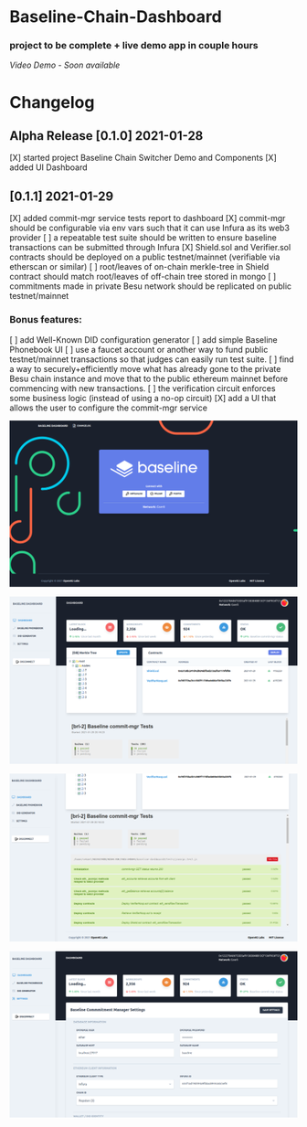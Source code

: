 # Baseline-Chain-Dashboard
### project to be complete + live demo app in couple hours
*Video Demo - Soon available*

# Changelog

## Alpha Release [0.1.0] 2021-01-28
[X] started project Baseline Chain Switcher Demo and Components
[X] added UI Dashboard

## [0.1.1] 2021-01-29
[X] added commit-mgr service tests report to dashboard
[X] commit-mgr should be configurable via env vars such that it can use Infura as its web3 provider
[ ] a repeatable test suite should be written to ensure baseline transactions can be submitted through Infura
[X] Shield.sol and Verifier.sol contracts should be deployed on a public testnet/mainnet (verifiable via etherscan or similar)
[ ] root/leaves of on-chain merkle-tree in Shield contract should match root/leaves of off-chain tree stored in mongo
[ ] commitments made in private Besu network should be replicated on public testnet/mainnet

### Bonus features:
[ ] add Well-Known DID configuration generator
[ ] add simple Baseline Phonebook UI
[ ] use a faucet account or another way to fund public testnet/mainnet transactions so that judges can easily run test suite.
[ ] find a way to securely+efficiently move what has already gone to the private Besu chain instance and move that to the public ethereum mainnet before commencing with new transactions.
[ ] the verification circuit enforces some business logic (instead of using a no-op circuit)
[X] add a UI that allows the user to configure the commit-mgr service


![Login Page](./baseline_dashboard_login.png)

![Dashboard](./baseline_dashboard_1.png)

![Dashboard](./baseline_dashboard_2.png)

![Commit-mgr Settings](./baseline_dashboard_settings.png)
